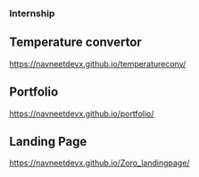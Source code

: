 ### Internship 

## Temperature convertor
https://navneetdevx.github.io/temperatureconv/

## Portfolio
https://navneetdevx.github.io/portfolio/

## Landing Page
https://navneetdevx.github.io/Zoro_landingpage/

